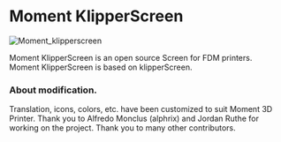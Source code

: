 # Moment KlipperScreen   

![Moment_klipperscreen](https://github.com/MOMENT3D/KlipperScreen/assets/139463388/5b4a9e54-6b81-4a74-aad4-ffd6bf25a68a)

Moment KlipperScreen is an open source Screen for FDM printers.   
Moment KlipperScreen is based on klipperScreen.

### About modification.
Translation, icons, colors, etc. have been customized to suit Moment 3D Printer.
Thank you to Alfredo Monclus (alphrix) and Jordan Ruthe for working on the project. Thank you to many other contributors.
